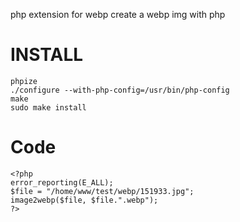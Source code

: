 php extension for webp
create a webp img with php

INSTALL
====

    phpize
    ./configure --with-php-config=/usr/bin/php-config
    make
    sudo make install

Code
====

    <?php
    error_reporting(E_ALL);
    $file = "/home/www/test/webp/151933.jpg";
    image2webp($file, $file.".webp");
    ?>
    

